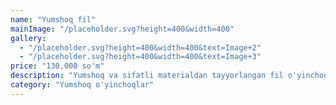 ```yaml
---
name: "Yumshoq fil"
mainImage: "/placeholder.svg?height=400&width=400"
gallery:
  - "/placeholder.svg?height=400&width=400&text=Image+2"
  - "/placeholder.svg?height=400&width=400&text=Image+3"
price: "130,000 so'm"
description: "Yumshoq va sifatli materialdan tayyorlangan fil o'yinchoq. Bolalar uchun xavfsiz, gipoallergen materialdan tayyorlangan. Yuvish mumkin, ranglar o'chmaydi."
category: "Yumshoq o'yinchoqlar"
---
```


